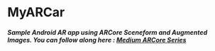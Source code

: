 # MyARCar

##### Sample Android AR app using ARCore Sceneform and Augmented Images. You can follow along here : [Medium ARCore Series](https://medium.com/@neerajmoudgil/arcore-and-sceneform-1-android-augmented-reality-2580e7446748)